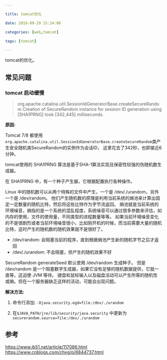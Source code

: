 ```yaml
---

title: tomcat优化

date: 2018-09-29 15:24:00

categories: [web,tomcat]

tags: [tomcat]

---
```


tomcat的优化。


<!--more-->


## 常见问题 

### tomcat 启动缓慢

> org.apache.catalina.util.SessionIdGeneratorBase.createSecureRandom Creation of SecureRandom instance for session ID generation using [SHA1PRNG] took [342,445] milliseconds.

**原因:**

Tomcat 7/8 都使用`org.apache.catalina.util.SessionIdGeneratorBase.createSecureRandom`类产生安全随机类SecureRandom的实例作为会话ID，
这里花去了342秒，也即接近6分钟。

tomcat使用的 SHA1PRNG 算法是基于SHA-1算法实现且保密性较强的伪随机数生成器。

在 SHA1PRNG 中，有一个种子产生器，它根据配置执行各种操作。

Linux 中的随机数可以从两个特殊的文件中产生，一个是 /dev/./urandom，另外一个是 /dev/random。
他们产生随机数的原理是利用当前系统的熵池来计算出固定一定数量的随机比特，然后将这些比特作为字节流返回。
熵池就是当前系统的环境噪音，熵指的是一个系统的混乱程度，系统噪音可以通过很多参数来评估，如内存的使用，文件的使用量，不同类型的进程数量等等。
如果当前环境噪音变化的不是很剧烈或者当前环境噪音很小，比如刚开机的时候，而当前需要大量的随机比特，这时产生的随机数的随机效果就不是很好了。

- /dev/random: 会阻塞当前的程序，直到根据熵池产生新的随机字节之后才返回
- /dev/./urandom: 不会阻塞，但产生的随机效果不好

SecureRandom generateSeed  默认使用 /dev/random 生成种子。
但是 /dev/random 是一个阻塞数字生成器，如果它没有足够的随机数据提供，它就一直等，这迫使 JVM 等待。
键盘和鼠标输入以及磁盘活动可以产生所需的随机性或熵。但在一个服务器缺乏这样的活动，可能会出现问题。

**解决方法:**

1. 命令行添加: `-Djava.security.egd=file:/dev/./urandom`

2. 在`$JAVA_PATH/jre/lib/security/java.security` 中更新为 `securerandom.source=file:/dev/./urandom`

## 参考

https://www.jb51.net/article/117086.html
https://www.cnblogs.com/chyg/p/6844737.html